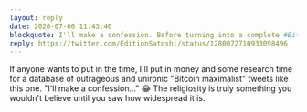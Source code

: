 ```yaml
---
layout: reply
date: 2020-07-06 11:43:40
blockquote: I'll make a confession. Before turning into a complete #Bitcoin maximalist a year ago I was a shitcoiner (despite mining my first #btc in '13). Different handle, life, time, & I was trolled a lot, it pushed me away, deeper into shitcoins. It wasn't easy to arrive to where I am rn
reply: https://twitter.com/EditionSatoshi/status/1280072710933098496
---
```


If anyone wants to put in the time, I'll put in money and some research time for a database of outrageous and unironic "Bitcoin maximalist" tweets like this one. "I'll make a confession..." 😂 The religiosity is truly something you wouldn't believe until you saw how widespread it is.
